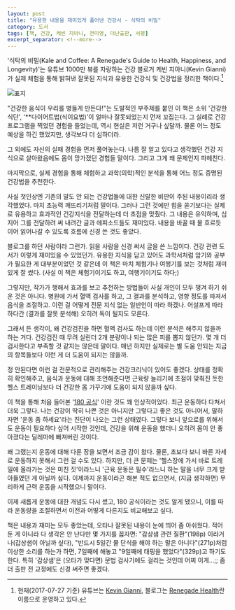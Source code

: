 ```yaml
---
layout: post
title: "유용한 내용을 재미있게 풀어낸 건강서 - 식탁의 비밀"
category: 도서
tags: [책, 건강, 케빈 지아니, 전미영, 더난출판, 서평]
excerpt_separator: <!--more-->
---
```


'식탁의 비밀(Kale and Coffee: A Renegade's Guide to Health, Happiness, and Longevity)'는
유튜브 1000만 뷰를 자랑하는 건강 블로거 케빈 지아니(Kevin Gianni)가
실제 체험을 통해 밝혀낸 잘못된 지식과 유용한 건강식 및 건강법을 정리한 책이다.<!--more-->[^1]

[^1]: 현재(2017-07-27 기준) 유튜브는 [Kevin Gianni](https://www.youtube.com/user/kevingianni), 블로그는 [Renegade Health](http://renegadehealth.com/)란 이름으로 운영하고 있다.

![표지](https://lh3.googleusercontent.com/-v4KWl96PihM/WXnhC2Bg4SI/AAAAAAAAVuk/1H6Sr7Gf9uQvZghysr2SMRnSXYmCKe6JQCE0YBhgL/s360/kale-and-coffee-book.jpg "유익한 내용을 재미있게 풀어냈다.")

"건강한 음식이 우리를 병들게 만든다!"는 도발적인 부주제를 붙인 이 책은
소위 '건강한 식단', '**다이어트법(식이요법)'이 얼마나 잘못되었는지 먼저 꼬집는다.
그 실례로 건강 프로그램을 찍었던 경험을 들었는데,
역시 현실은 저런 거구나 싶달까.
물론 어느 정도 예상을 하긴 했었지만, 생각보다 더 심하더라.

그 외에도 자신의 실패 경험을 먼저 풀어놓는다.
나름 잘 알고 있다고 생각했던 건강 지식으로 살아왔음에도 몸이 망가졌던 경험들 말이다.
그리고 그게 왜 문제인지 파헤친다.

마지막으로, 실제 경험을 통해 체험하고
과학(의학)적인 분석을 통해 어느 정도 증명된 건강법을 추천한다.

사실 첫인상엔 기존의 말도 안 되는 건강법들에 대한 신랄한 비판이 주된 내용이리라 생각했었다.
마치 초능력 깨뜨리기처럼 말이다.
그러나 그런 것에만 힘을 쏟기보다는
실제로 유용하고 효과적인 건강지식을 전달하는데 더 초점을 맞췄다.
그 내용은 유익하며,
심지어 그를 전달하려 써 내려간 글과 에피소드들도 재미있다.
내용을 바꿀 때 물 흐르듯 이어 읽어나갈 수 있도록 흐름에 신경 쓴 것도 좋았다.
<!--
예를들면, 글루텐에서 술로 넘어가는 장면이 그렇다.
밀의 글루텐이 왜 안좋은지 얘기를 하다가 친구들과 마시던 술(맥주)에 글루텐이 있어 바꿨다는 얘기를 하고,
그러자 친구가 "그렇게 건강이 걱정되면 술은 왜 마시냐?"며 핀잔을 주자
"좋아. 그렇다면 술에 대해 얘기해주지……."라며 술에 대한 주제로 넘어간다.
-->

블로그를 하던 사람이라 그런가.
읽을 사람을 신경 써서 글을 쓴 느낌이다.
건강 관련 도서가 이렇게 재미있을 수 있었던가.
유용한 지식을 담고 있어도 과학서처럼 암기와 공부가 필요한 게 대부분이었던 것 같은데
이 책은 마치 체험기나 여행기를 보는 것처럼 재미있게 잘 썼다.
(사실 이 책은 체험기이기도 하고, 여행기이기도 하다;)

그렇지만, 작가가 행해서 효과를 보고 추천하는 방법들이
사실 개인이 모두 챙겨 하기 쉬운 것은 아니다.
병원에 가서 혈액 검사를 하고,
그 결과를 분석하고,
영향 정도를 따져서 음식을 조절하고.
이런 걸 어떻게 전문 지식 없는 일반인이 따라 하겠나.
어설프게 따라 하다간 (결과를 잘못 분석해) 오히려 독이 될지도 모른다.

그래서 든 생각이, 왜 건강검진을 하면 혈액 검사도 하는데 이런 분석은 해주지 않을까 하는 거다.
건강검진 때 무려 실린더 2개 분량이나 되는 많은 피를 뽑지 않던가.
몇 개 더 검사한다고 부족할 것 같지는 않은데 말이다.
매년 하지만 실제로는 별 도움 안되는 지금의 항목들보다 이런 게 더 도움이 되지는 않을까.

정 안된다면 이런 걸 전문적으로 관리해주는 건강크리닉이 있어도 좋겠다.
상태를 정확히 확인해주고, 음식과 운동에 대해 조언해준다면
근육량 늘리기에 초점이 맞춰진 듯한 헬스 트레이닝보다
더 건강한 몸 가꾸기에 도움이 되지 않을까 싶다.

이 책을 통해 처음 들어본 '[180 공식](https://philmaffetone.com/180-formula/)' 이란 것도 꽤 인상적이었다.
최근 운동하다 다쳐서 더욱 그렇다.
나는 건강이 딱히 나쁜 것은 아니지만 그렇다고 좋은 것도 아니어서,
말하자면 '운동 좀 하세요'라는 진단이 나오는 그런 상태였다.
그렇다 보니 앞으로를 위해서도 운동이 필요하다 싶어 시작한 것인데,
건강을 위해 운동을 했더니 오히려 몸이 안 좋아졌다는 딜레마에 빠져버린 것이다.

왜 그랬는지 운동에 대해 다룬 장을 보면서 조금 감이 왔다.
물론, 초보다 보니 바른 자세로 운동하지 못해서 그런 걸 수도 있다.
하지만, 더 큰 문제는 '헬스장에 가서 바로 트레밀에 올라가는 것은 미친 짓'이라느니 '근육 운동은 필수'라느니 하는 말을 너무 크게 받아들였던 게 아닐까 싶다.
이제까지 운동이라곤 해본 적도 없으면서, (지금 생각하면) 무리하게 근력 운동을 시작했으니 말이다.

이제 새롭게 운동에 대한 개념도 다시 썼고,
180 공식이라는 것도 알게 됐으니,
이를 따라 운동량을 조절하면서
이전과 어떻게 다른지도 비교해보고 싶다.

책은 내용과 재미는 모두 좋았는데,
오타나 잘못된 내용이 눈에 띄어 좀 아쉬웠다.
적어둔 게 아니라 다 생각은 안 난다만 몇 가지를 꼽자면:
"감상샘 관련 질환"(198p) 이라거나(갑상샘이 아닐까 싶다),
"반드시 5일간 물 단식을 해야 하는 말은 아니다"(271p)처럼 이상한 소리를 하는가 하면,
7일째에 해놓고 "9일째에 태핑을 했었다"(329p)고 하기도 한다.
특히 '감상샘'은 (오타가 맞다면) 문법 검사기에도 걸리는 것인데 어찌 이게...;;
좀 더 출판 전 교정에도 신경 써주면 좋겠다.
